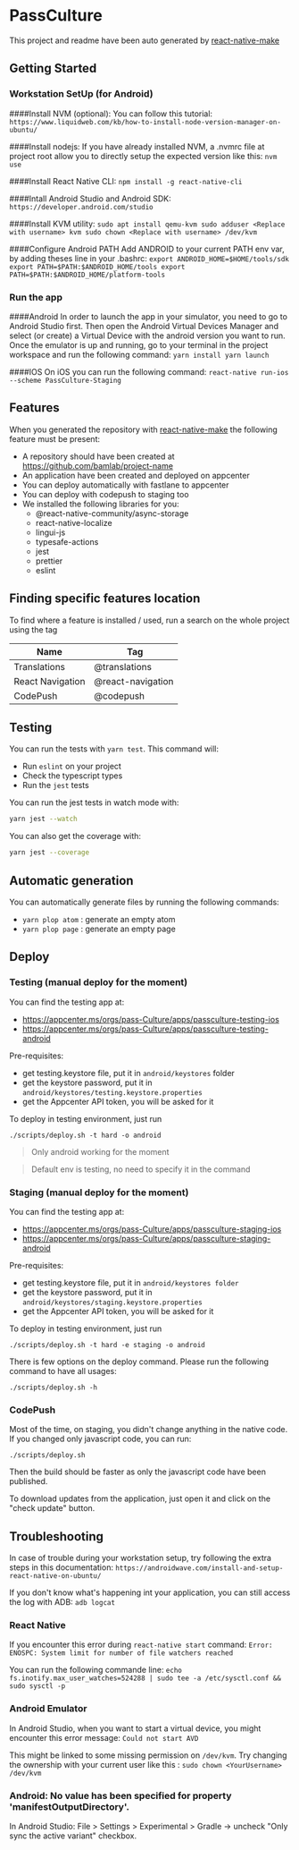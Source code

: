 # PassCulture

This project and readme have been auto generated by [react-native-make](https://github.com/bamlab/react-native-make)

## Getting Started


### Workstation SetUp (for Android)

####Install NVM (optional):
You can follow this tutorial:
`https://www.liquidweb.com/kb/how-to-install-node-version-manager-on-ubuntu/`

####Install nodejs:
If you have already installed NVM, a .nvmrc file at project root allow you to directly setup the expected version like this:
`nvm use`

####Install React Native CLI:
`npm install -g react-native-cli`

####Intall Android Studio and Android SDK:
`https://developer.android.com/studio`

####Install KVM utility:
`sudo apt install qemu-kvm
sudo adduser <Replace with username> kvm
sudo chown <Replace with username> /dev/kvm`

####Configure Android PATH
Add ANDROID to your current PATH env var, by adding theses line in your .bashrc:
`export ANDROID_HOME=$HOME/tools/sdk
export PATH=$PATH:$ANDROID_HOME/tools
export PATH=$PATH:$ANDROID_HOME/platform-tools`


### Run the app

####Android
In order to launch the app in your simulator, you need to go to Android Studio first.
Then open the Android Virtual Devices Manager and select (or create) a Virtual Device with the android version you want to run.
Once the emulator is up and running, go to your terminal in the project workspace and run the following command:
`yarn install
yarn launch`

####IOS
On iOS you can run the following command:
`react-native run-ios --scheme PassCulture-Staging`

## Features

When you generated the repository with [react-native-make](https://github.com/bamlab/react-native-make) the following feature must be present:

- A repository should have been created at https://github.com/bamlab/project-name
- An application have been created and deployed on appcenter
- You can deploy automatically with fastlane to appcenter
- You can deploy with codepush to staging too
- We installed the following libraries for you:
  - @react-native-community/async-storage
  - react-native-localize
  - lingui-js
  - typesafe-actions
  - jest
  - prettier
  - eslint

## Finding specific features location

To find where a feature is installed / used, run a search on the whole project using the tag

| Name             |  Tag              |
| ---------------- | ----------------- |
| Translations     | @translations     |
| React Navigation | @react-navigation |
| CodePush         | @codepush         |

## Testing

You can run the tests with `yarn test`. This command will:

- Run `eslint` on your project
- Check the typescript types
- Run the `jest` tests

You can run the jest tests in watch mode with:

```bash
yarn jest --watch
```

You can also get the coverage with:

```bash
yarn jest --coverage
```

## Automatic generation

You can automatically generate files by running the following commands:

- `yarn plop atom` : generate an empty atom
- `yarn plop page` : generate an empty page

## Deploy

### Testing (manual deploy for the moment)

You can find the testing app at:

- https://appcenter.ms/orgs/pass-Culture/apps/passculture-testing-ios
- https://appcenter.ms/orgs/pass-Culture/apps/passculture-testing-android

Pre-requisites:

- get testing.keystore file, put it in `android/keystores` folder
- get the keystore password, put it in `android/keystores/testing.keystore.properties`
- get the Appcenter API token, you will be asked for it

To deploy in testing environment, just run

```
./scripts/deploy.sh -t hard -o android
```

> Only android working for the moment

> Default env is testing, no need to specify it in the command

### Staging (manual deploy for the moment)

You can find the testing app at:

- https://appcenter.ms/orgs/pass-Culture/apps/passculture-staging-ios
- https://appcenter.ms/orgs/pass-Culture/apps/passculture-staging-android

Pre-requisites:

- get testing.keystore file, put it in `android/keystores folder`
- get the keystore password, put it in `android/keystores/staging.keystore.properties`
- get the Appcenter API token, you will be asked for it

To deploy in testing environment, just run

```
./scripts/deploy.sh -t hard -e staging -o android
```

There is few options on the deploy command. Please run the following command to have all usages:

```
./scripts/deploy.sh -h
```

### CodePush

Most of the time, on staging, you didn't change anything in the native code. If you changed only javascript code, you can run:

```
./scripts/deploy.sh
```

Then the build should be faster as only the javascript code have been published.

To download updates from the application, just open it and click on the "check update" button.

## Troubleshooting

In case of trouble during your workstation setup, try following the extra steps in this documentation:
`https://androidwave.com/install-and-setup-react-native-on-ubuntu/`

If you don't know what's happening int your application, you can still access the log with ADB:
`adb logcat`

### React Native
If you encounter this error during `react-native start` command:
`Error: ENOSPC: System limit for number of file watchers reached`

You can run the following commande line:
`echo fs.inotify.max_user_watches=524288 | sudo tee -a /etc/sysctl.conf && sudo sysctl -p`

### Android Emulator
In Android Studio, when you want to start a virtual device, you might encounter this error message:
`Could not start AVD`

This might be linked to some missing permission on `/dev/kvm`. Try changing the ownership with your current user like this :
`sudo chown <YourUsername> /dev/kvm`

### Android: No value has been specified for property 'manifestOutputDirectory'.
In Android Studio: File > Settings > Experimental > Gradle -> uncheck "Only sync the active variant" checkbox.
